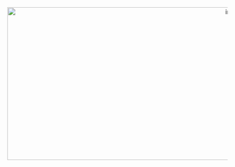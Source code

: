 <div align="center">
  <img width="1022" height="350" alt="image" src="https://github.com/user-attachments/assets/6d855d2d-03e7-4150-a120-d7804b13cd44" />


  

